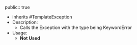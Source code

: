 public:: true

- inherits #TemplateException
- Description:
	- Calls the Exception with the type being KeywordError
- Usage:
	- __Not Used__